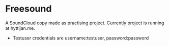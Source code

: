 # Freesound
A SoundCloud copy made as practising project. Currently project is running at hyttijan.me.

* Testuser credentials are username:testuser, password:password
